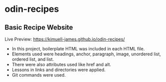 # odin-recipes

## Basic Recipe Website

Live Preview: https://kimuell-james.github.io/odin-recipes/

* In this project, boilerplate HTML was included in each HTML file.
* Elements used were headings, anchor, paragraph, image, unordered list, ordered list, and list.
* There were also attributes used like href and alt.
* Lessons in links and directories were applied.
* Git commands were used.